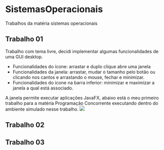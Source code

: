 # SistemasOperacionais
Trabalhos da matéria sistemas operacionais

## Trabalho 01

Trabalho com tema livre, decidi implementar algumas funcionalidades de uma GUI desktop. 
<ul>
  <li>Funcionalidades do ícone: arrastar e duplo clique abre uma janela</li>
  <li>Funcionalidades da janela: arrastar, mudar o tamanho pelo botão ou clicando nos cantos e arrastando o mouse, fechar e minimizar.</li>
  <li>Funcionalidades do ícone na barra inferior: minimizar e maximizar a janela a qual está associado.</li>
</ul>
A janela permite executar aplicações JavaFX, abaixo está o meu primeiro trabalho para a matéria Programação Concorrente executando dentro do ambiente simulado nesse trabalho.

<img src="/resources/trabalho01.gif">

## Trabalho 02

## Trabalho 03
